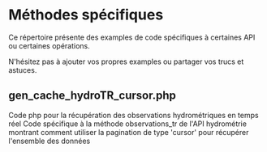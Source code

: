 # Méthodes spécifiques

Ce répertoire présente des examples de code spécifiques à certaines API ou certaines opérations.

N'hésitez pas à ajouter vos propres examples ou partager vos trucs et astuces.

## gen_cache_hydroTR_cursor.php
Code php pour la récupération des observations hydrométriques en temps réel
Code spécifique à la méthode observations_tr de l'API hydrométrie montrant comment utiliser la pagination de type 'cursor' pour récupérer l'ensemble des données
